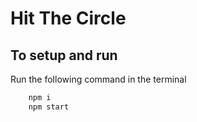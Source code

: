 # Hit The Circle

## To setup and run

Run the following command in the terminal

```sh
    npm i
    npm start
```
